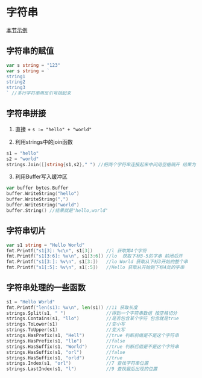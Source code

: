 # 字符串

[本节示例](https://github.com/onlyone2019/golang_learn/blob/master/string.go)

## 字符串的赋值
```go
var s string = "123"
var s string = `
string1
string2
string3
` //多行字符串用反引号括起来
```

## 字符串拼接
1. 直接 +
`s := "hello" + "world" `

2. 利用strings中的join函数
```go
s1 = "hello"
s2 = "world"
strings.Join([]string{s1,s2}," ") //把两个字符串连接起来中间用空格隔开 结果为 "hello world"
```

3. 利用Buffer写入缓冲区
```go
var buffer bytes.Buffer
buffer.WriteString("hello")
buffer.WriteString(",")
buffer.WriteString("world")
buffer.String() //结果就是"hello,world"
```

## 字符串切片
```go
var s1 string = "Hello World"
fmt.Printf("s1[3]: %c\n", s1[3])     //l 获取第4个字符
fmt.Printf("s1[3:6]: %v\n", s1[3:6]) //lo  获取下标3-5的字串 前闭后开
fmt.Printf("s1[3:]: %v\n", s1[3:])   //lo World 获取从下标3开始的整个串
fmt.Printf("s1[:5]: %v\n", s1[:5])   //Hello 获取从开始到下标4处的字串
```

## 字符串处理的一些函数
```go
s1 = "Hello World"
fmt.Printf("len(s1): %v\n", len(s1)) //11 获取长度
strings.Split(s1, " ")               //得到一个字符串数组 按空格切分
strings.Contains(s1, "llo")          //是否包含某个字符 包含就是true
strings.ToLower(s1)                  //变小写
strings.ToUpper(s1)                  //变大写
strings.HasPrefix(s1, "Hell")        //true 判断前缀是不是这个字符串
strings.HasPrefix(s1, "llo")         //false 
strings.HasSuffix(s1, "World")       //true 判断后缀是不是这个字符串
strings.HasSuffix(s1, "orl")         //false
strings.HasSuffix(s1, "orld")        //true
strings.Index(s1, "orl")             //7 查找字符串位置
strings.LastIndex(s1, "l")           //9 查找最后出现的位置
```
